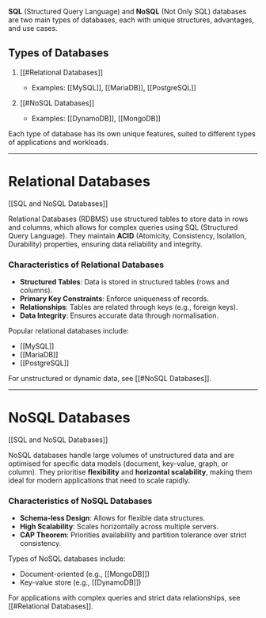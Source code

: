**SQL** (Structured Query Language) and **NoSQL** (Not Only SQL) databases are two main types of databases, each with unique structures, advantages, and use cases.

## Types of Databases

1. [[#Relational Databases]]    
    - Examples: [[MySQL]], [[MariaDB]], [[PostgreSQL]]

1. [[#NoSQL Databases]]    
    - Examples: [[DynamoDB]], [[MongoDB]]

Each type of database has its own unique features, suited to different types of applications and workloads.

---

# Relational Databases

[[SQL and NoSQL Databases]]

Relational Databases (RDBMS) use structured tables to store data in rows and columns, which allows for complex queries using SQL (Structured Query Language). They maintain **ACID** (Atomicity, Consistency, Isolation, Durability) properties, ensuring data reliability and integrity.

### Characteristics of Relational Databases

- **Structured Tables**: Data is stored in structured tables (rows and columns).
- **Primary Key Constraints**: Enforce uniqueness of records.
- **Relationships**: Tables are related through keys (e.g., foreign keys).
- **Data Integrity**: Ensures accurate data through normalisation.

Popular relational databases include:

- [[MySQL]]
- [[MariaDB]]
- [[PostgreSQL]]

For unstructured or dynamic data, see [[#NoSQL Databases]].

---

# NoSQL Databases

[[SQL and NoSQL Databases]]

NoSQL databases handle large volumes of unstructured data and are optimised for specific data models (document, key-value, graph, or column). They prioritise **flexibility** and **horizontal scalability**, making them ideal for modern applications that need to scale rapidly.

### Characteristics of NoSQL Databases

- **Schema-less Design**: Allows for flexible data structures.
- **High Scalability**: Scales horizontally across multiple servers.
- **CAP Theorem**: Priorities availability and partition tolerance over strict consistency.

Types of NoSQL databases include:

- Document-oriented (e.g., [[MongoDB]])
- Key-value store (e.g., [[DynamoDB]])

For applications with complex queries and strict data relationships, see [[#Relational Databases]].